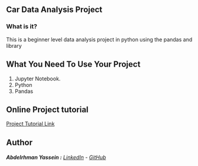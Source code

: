 ## Car Data Analysis Project

### What is it?

This is a beginner level data analysis project in python using the pandas and  library 

## What You Need To Use Your Project

  01. Jupyter Notebook.
  02. Python  
  03. Pandas

## Online Project tutorial

[Project Tutorial Link](https://www.youtube.com/watch?v=fhiUl7f5DnI)

## Author

######  **Abdelrhman Yassein  :**  [LinkedIn](https://www.linkedin.com/in/Abdelrhman-Yassein/) - [GitHub](https://github.com/Abdelrhman-Yassein?tab=repositories)
